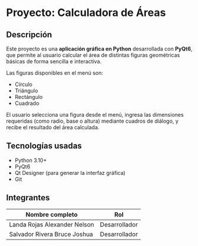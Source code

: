 # Proyecto: Calculadora de Áreas

## Descripción

Este proyecto es una **aplicación gráfica en Python** desarrollada con **PyQt6**, que permite al usuario calcular el área de distintas figuras geométricas básicas de forma sencilla e interactiva.

Las figuras disponibles en el menú son:

- Círculo
- Triángulo
- Rectángulo
- Cuadrado

El usuario selecciona una figura desde el menú, ingresa las dimensiones requeridas (como radio, base o altura) mediante cuadros de diálogo, y recibe el resultado del área calculada.

## Tecnologías usadas

- Python 3.10+
- PyQt6
- Qt Designer (para generar la interfaz gráfica)
- Git
  
## Integrantes

| Nombre completo                      | Rol            |
|--------------------------------------|----------------|
| Landa Rojas Alexander Nelson         | Desarrollador  |
| Salvador Rivera Bruce Joshua         | Desarrollador  |
